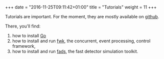 +++
date = "2016-11-25T09:11:42+01:00"
title = "Tutorials"
weight = 11
+++

Tutorials are important.
For the moment, they are mostly available on [github](https://github.com/go-hep/tutos).

There, you'll find:

1. how to install [Go](https://golang.org)
1. how to install and run [fwk](https://go-hep.org/x/hep/fwk), the concurrent, event processing, control framework,
1. how to install and run [fads](https://go-hep.org/x/hep/fads), the fast detector simulation toolkit.

